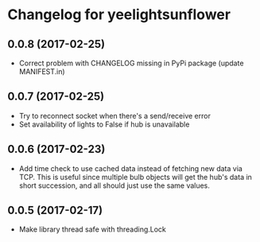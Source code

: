 Changelog for yeelightsunflower
===============================

0.0.8 (2017-02-25)
------------------

- Correct problem with CHANGELOG missing in PyPi package (update MANIFEST.in) 

0.0.7 (2017-02-25)
------------------

- Try to reconnect socket when there's a send/receive error 
- Set availability of lights to False if hub is unavailable

0.0.6 (2017-02-23)
------------------

- Add time check to use cached data instead of fetching new data via TCP. This is useful since multiple bulb objects will get the hub's data in short succession, and all should just use the same values.

0.0.5 (2017-02-17)
------------------
- Make library thread safe with threading.Lock
